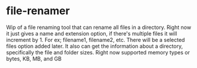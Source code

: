 # file-renamer
Wip of a file renaming tool that can rename all files in a directory. Right now it just gives a name and extension option, if there's multiple files it will increment by 1. For ex; filename1, filename2, etc. There will be a selected files option added later. It also can get the information about a directory, specifically the file and folder sizes. Right now supported memory types or bytes, KB, MB, and GB
